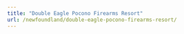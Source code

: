 ```yaml
---
title: "Double Eagle Pocono Firearms Resort"
url: /newfoundland/double-eagle-pocono-firearms-resort/
---
```

